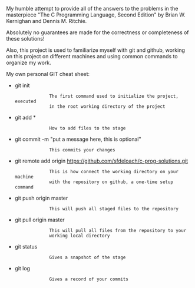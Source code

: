 My humble attempt to provide all of the answers to the problems in the
masterpiece "The C Programming Language, Second Edition" by Brian W. Kernighan
and Dennis M. Ritchie.

Absolutely no guarantees are made for the correctness or completeness of these
solutions!

Also, this project is used to familiarize myself with git and github, working
on this project on different machines and using common commands to organize
my work.

My own personal GIT cheat sheet:

 - git init
 
                    The first command used to initialize the project, executed
                    in the root working directory of the project
                    
 - git add *
 
                    How to add files to the stage
 
 - git commit -m "put a message here, this is optional"
 
                    This commits your changes
 
 - git remote add origin https://github.com/sfdeloach/c-prog-solutions.git
                    
                    This is how connect the working directory on your machine
                    with the repository on github, a one-time setup command
                    
 - git push origin master
 
                    This will push all staged files to the repository
                    
 - git pull origin master
 
                    This will pull all files from the repository to your
                    working local directory
                    
 - git status
 
                    Gives a snapshot of the stage
 
 - git log          
 
                    Gives a record of your commits 
